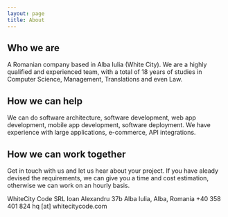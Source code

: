```yaml
---
layout: page
title: About
---
```


## Who we are

A Romanian company based in Alba Iulia (White City). We are a highly qualified and experienced team, with a total of 18 years of studies in Computer Science, Management, Translations and even Law.

## How we can help

We can do software architecture, software development, web app development, mobile app development, software deployment. We have experience with large applications, e-commerce, API integrations.

## How we can work together

Get in touch with us and let us hear about your project. If you have aleady devised the requirements, we can give you a time and cost estimation, otherwise we can work on an hourly basis.

<div class="message">
  WhiteCity Code SRL
  Ioan Alexandru 37b
  Alba Iulia, Alba, Romania
  +40 358 401 824
  hq [at] whitecitycode.com
</div>
